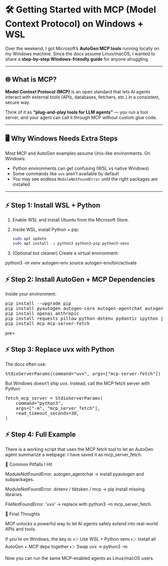 # 🛠️ Getting Started with MCP (Model Context Protocol) on Windows + WSL

Over the weekend, I got Microsoft’s **AutoGen MCP tools** running locally on my Windows machine. Since the docs assume Linux/macOS, I wanted to share a **step-by-step Windows-friendly guide** for anyone struggling.

---

## 🌐 What is MCP?

**Model Context Protocol (MCP)** is an open standard that lets AI agents interact with external tools (APIs, databases, fetchers, etc.) in a consistent, secure way.  

Think of it as **“plug-and-play tools for LLM agents”** — you run a tool server, and your agent can call it through MCP without custom glue code.

---

## 🖥️ Why Windows Needs Extra Steps

Most MCP and AutoGen examples assume Unix-like environments. On Windows:
- Python environments can get confusing (WSL vs native Windows)  
- Some commands like `uvx` aren’t available by default  
- You may see endless `ModuleNotFoundError` until the right packages are installed  

---

## ⚡ Step 1: Install WSL + Python

1. Enable WSL and install Ubuntu from the Microsoft Store.  
2. Inside WSL, install Python + pip:

   ```bash
   sudo apt update
   sudo apt install -y python3 python3-pip python3-venv
3. (Optional but cleaner) Create a virtual environment:

python3 -m venv autogen-env
source autogen-env/bin/activate

## ⚡ Step 2: Install AutoGen + MCP Dependencies

Inside your environment:

<pre>
pip install --upgrade pip
pip install pyautogen autogen-core autogen-agentchat autogen-ext
pip install openai anthropic
pip install requests pillow python-dotenv pydantic ipython jupyterlab tiktoken
pip install mcp mcp-server-fetch
</pre>pre>

## ⚡ Step 3: Replace uvx with Python

The docs often use:

<pre>
StdioServerParams(command="uvx", args=["mcp-server-fetch"])
</pre>


But Windows doesn’t ship uvx. Instead, call the MCP fetch server with Python:

<pre>
fetch_mcp_server = StdioServerParams(
    command="python3",
    args=["-m", "mcp_server_fetch"],
    read_timeout_seconds=30,
)
</pre>

## ⚡ Step 4: Full Example

There is a working script that uses the MCP fetch tool to let an AutoGen agent summarize a webpage: I have saved it as mcp_server_fetch.

🐛 Common Pitfalls I Hit

ModuleNotFoundError: autogen_agentchat → install pyautogen and subpackages.

ModuleNotFoundError: dotenv / tiktoken / mcp → pip install missing libraries.

FileNotFoundError: 'uvx' → replace with python3 -m mcp_server_fetch.

🚀 Final Thoughts

MCP unlocks a powerful way to let AI agents safely extend into real-world APIs and tools.

If you’re on Windows, the key is:
👉 Use WSL + Python venv
👉 Install all AutoGen + MCP deps together
👉 Swap uvx → python3 -m

Now you can run the same MCP-enabled agents as Linux/macOS users. 
